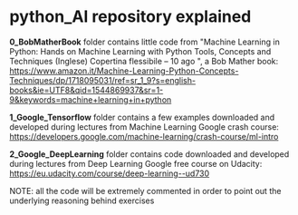 # python_AI repository explained

**0_BobMatherBook** folder contains little code from "Machine Learning in Python: Hands on Machine Learning with Python Tools, Concepts and Techniques (Inglese) Copertina flessibile – 10 ago ", a Bob Mather book:
https://www.amazon.it/Machine-Learning-Python-Concepts-Techniques/dp/1718095031/ref=sr_1_9?s=english-books&ie=UTF8&qid=1544869937&sr=1-9&keywords=machine+learning+in+python

**1_Google_Tensorflow** folder contains a few examples downloaded and developed during lectures from Machine Learning Google crash course:
https://developers.google.com/machine-learning/crash-course/ml-intro

**2_Google_DeepLearning** folder contains code downloaded and developed during lectures from Deep Learning Google free course on Udacity:
https://eu.udacity.com/course/deep-learning--ud730

NOTE: all the code will be extremely commented in order to point out the underlying reasoning behind exercises

